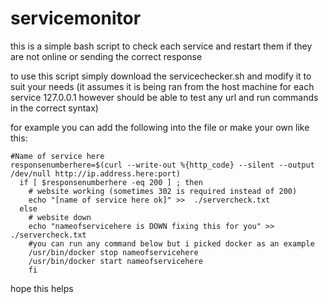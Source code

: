# servicemonitor
this is a simple bash script to check each service and restart them if they are not online or sending the correct response 

to use this script simply download the servicechecker.sh and modify it to suit your needs (it assumes it is being ran from the host machine for each service 127.0.0.1 however should be able to test any url and run commands in the correct syntax)

for example you can add the following into the file or make your own like this:


    #Name of service here
    responsenumberhere=$(curl --write-out %{http_code} --silent --output /dev/null http://ip.address.here:port)
      if [ $responsenumberhere -eq 200 ] ; then
        # website working (sometimes 302 is required instead of 200)
        echo "[name of service here ok]" >>  ./servercheck.txt
      else
        # website down
        echo "nameofservicehere is DOWN fixing this for you" >>  ./servercheck.txt
        #you can run any command below but i picked docker as an example
        /usr/bin/docker stop nameofservicehere
        /usr/bin/docker start nameofservicehere
        fi    
        
hope this helps
